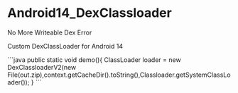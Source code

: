 # Android14_DexClassloader
No More Writeable Dex Error
<p>Custom DexClassLoader for Android 14</p>
```java
public static void demo(){
ClassLoader loader = new DexClassloaderV2(new File(out.zip),context.getCacheDir().toString(),Classloader.getSystemClassLoader());
}
```
